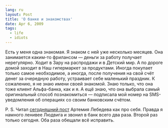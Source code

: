 ```yaml
---
lang: ru
layout: Post
title: 'О банке и знакомствах'
date: Apr 6, 2009
tags:
  - life
  - idiots
---
```


Есть у меня одна знакомая. Я знаком с ней уже несколько месяцев. Она занимается каким-то фрилансом — деньги за работу получает нерегулярно. Ходит в Зару на распродажи и в Детский мир. А по дороге домой заходит в Наш гипермаркет за продуктами. Иногда покупает только самое необходимое, а иногда, после получения на свой счёт денег за очередную работу, устраивает себе маленький праздник. К сожалению, я не знаю имени своей знакомой. Знаю только, что она тоже клиент Альфа-банка, как и я. А ещё знаю, что она выбрала самый оригинальный способ познакомиться — подписала мой номер на SMS-уведомления об операциях со своим банковским счётом.

P. S. Читал [сегодняшний пост](http://tema.livejournal.com/317088.html 'Артемий Лебедев: Кредит Европабанк — але, ку-ку') Артемия Лебедева как про себя. Правда я намного ленивее Людвига и звонил в банк всего два раза. Второй раз только сегодня. Оба раза обещали всё исправить.
